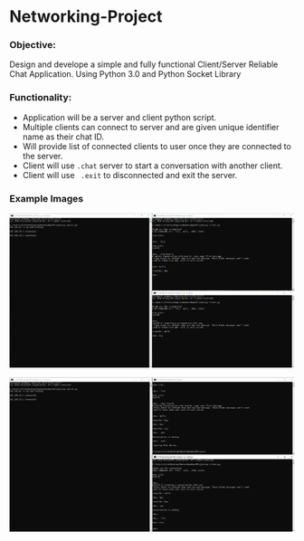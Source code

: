 # Networking-Project
### Objective:
Design and develope a simple and fully functional Client/Server Reliable Chat Application. 
Using Python 3.0 and Python Socket Library

### Functionality:
* Application will be a server and client python script.
* Multiple clients can connect to server and are given unique identifier name as their chat ID.
* Will provide list of connected clients to user once they are connected to the server.
* Client will use ` .chat ` server to start a conversation with another client.
* Client will use ` .exit` to disconnected and exit the server.

### Example Images

![Example Image](/Images/Networking%20IMG.png)

![Example Image 2](/Images/Networking%20IMG%201%20.png)
